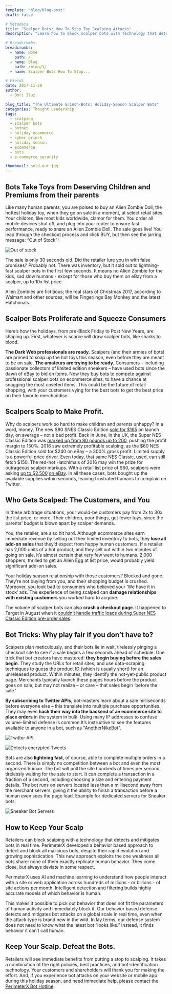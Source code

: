 ```yaml
---
template: "blog/blog-post"
draft: false

# Metadata
title: "Scalper Bots: How To Stop Toy Scalping Attacks"
description: "Learn how to block scalper bots with technology that detects and mitigates in real time. Exploit the weakness all bots share: none of them replicate humans."

# Breadcrumbs
breadcrumbs:
  - name: Home
    path: /
  - name: Blog
    path: /blog/1/
  - name: Scalper Bots How To Stop...

# Fields
date: 2017-11-20
author:
  - Omri Iluz

blog_title: "The Ultimate Grinch-Bots: Holiday-Season Scalper Bots"
categories: Thought Leadership
tags:
  - scalping
  - scalper bots
  - botnet
  - holiday ecommerce
  - cyber grinch
  - holiday season
  - ecommerce
  - bots
  - e-commerce security

thumbnail: sold-out.jpg
---
```


## Bots Take Toys from Deserving Children and Premiums from their parents

Like many human parents, you are poised to buy an Alien Zombie Doll, the hottest holiday toy, when they go on sale in a moment, at select retail sites. Your children, like most kids worldwide, clamor for them. You order all mobile devices shut off, and plug into your router to ensure fast performance, ready to snare an Alien Zombie Doll. The sale goes live! You leap through the checkout process and click BUY, but then see the jarring message: “Out of Stock”!

![Out of stock](/assets/images/blog/out-of-stock.jpg)<br>

The sale is only 30 seconds old. Did the retailer lure you in with false promises? Probably not. There was inventory, but it sold out to lightning-fast scalper bots in the first few seconds. It means no Alien Zombie for the kids, sad slow humans - except for those who buy them on eBay from a scalper, up to 10x list price.

Alien Zombies are fictitious; the real stars of Christmas 2017, according to Walmart and other sources, will be Fingerlings Bay Monkey and the latest Hatchimals.

## Scalper Bots Proliferate and Squeeze Consumers

Here’s how the holidays, from pre-Black Friday to Post New Years, are shaping up. First, whatever is scarce will draw scalper bots, like sharks to blood.

**The Dark Web professionals are ready.** Scalpers (and their armies of bots) are primed to snap up the hot toys this season, even before they are meant to be on sale.
**The amateurs are trying to be ready.** Consumers – including passionate collectors of limited edition sneakers – have used bots since the dawn of eBay to bid on items. Now they buy bots to compete against professional scalper bots on ecommerce sites, to have a chance at snagging the most coveted items. This could be the future of retail shopping, with your customers vying for the best bots to get the best price on their favorite merchandise.

## Scalpers Scalp to Make Profit.

Why do scalpers work so hard to make children and parents unhappy? In a word, money. The new $80 SNES Classic Edition [sold for $165](https://www.cnet.com/news/snes-classic-ebay-scalpers-sales/) on launch day, on average – not a bad profit. Back in June, in the UK, the Super NES Classic Edition was [marked up from 80 pounds up to 200](http://www.nintendolife.com/news/2017/06/the_ebay_scalpers_are_at_it_already_with_the_super_nes_classic_edition), pushing the profit margin to 150%. 2016 saw extremely profitable scalping, as the $60 NES Classic Edition sold for $240 on eBay – a 300% gross profit. Limited supply is a powerful price driver. Even today, that same NES Classic, used, can still fetch $150. The red-hot Hatchimals of 2016 may win the prize for outrageous scalper markups.  With a retail list price of $60, scalpers were asking [up to \$2,500](http://www.ctvnews.ca/business/hatchimals-hottest-toy-of-2016-selling-for-highway-robbery-prices-1.3161493) [on eBay](http://www.ctvnews.ca/business/hatchimals-hottest-toy-of-2016-selling-for-highway-robbery-prices-1.3161493). In all these cases, bots bought up the available supplies within seconds, leaving frustrated humans to complain on Twitter.

## Who Gets Scalped: The Customers, and You

In these arbitrage situations, your would-be customers pay from 2x to 30x the list price, or more. Their children, poor things, get fewer toys, since the parents’ budget is blown apart by scalper demands.

You, the retailer, are also hit hard. Although ecommerce sites earn immediate revenue by selling out their limited inventory to bots, they **lose all add-on sales** that they’d expect from happy human customers. If a retailer has 2,000 units of a hot product, and they sell out within two minutes of going on sale, it’s almost certain that very few went to humans. 2,000 shoppers, thrilled to get an Alien Egg at list price, would probably yield significant add-on sales.

Your holiday season relationship with those customers? Blocked and gone. They’re not buying from you, and their shopping budget is crushed. Moreover, you look bad to consumers who believed your ‘We have it in stock’ ads. The experience of being scalped can **damage relationships with existing customers** you worked hard to acquire.

The volume of scalper bots can also **crash a checkout page**. It happened to Target in August when it [couldn’t handle traffic loads during Super NES Classic Edition pre-order sales](http://www.businessinsider.com/nintendo-snes-classic-preorder-fiasco-2017-8).

## Bot Tricks: Why play fair if you don’t have to?

Scalpers plan meticulously, and their bots lie in wait, tirelessly pinging a checkout site to see if a sale begins a few seconds ahead of schedule.
One trick that bot creators have mastered: **they begin buying before the sales begin**. They study the URLs for retail sites, and use data-scraping techniques to guess the product ID (which is usually short) for an unreleased product. Within minutes, they identify the not-yet-public product page. Merchants typically launch these pages hours before the product goes on sale, but may not realize – or care – that sales begin ‘before the sale.’

**By subscribing to Twitter APIs**, bot-masters learn about a sale milliseconds before everyone else – this translate into multiple purchase opportunities. They may even **hack their way into the backend of an ecommerce site to place orders** in the system in bulk. Using many IP addresses to confuse volume-limited defense is common.It’s instructive to see the features available to anyone in a bot, such as ["AnotherNikeBot"](https://www.anothernikebot.com/features/).

![Twitter API](/assets/images/blog/another-nike-bot.png)

![Detects encrypted Tweets](/assets/images/blog/detect-encrypted-tweets.png)<br>

Bots are also **lightning fast**, of course, able to complete multiple orders in a second. There is simply no competition between a bot and even the most organized human. The bot will poll the site hundreds of times per second, tirelessly waiting for the sale to start. It can complete a transaction in a fraction of a second, including choosing a size and entering payment details. The bot runs on servers located less than a millisecond away from the merchant servers, giving it the ability to finish a transaction before a human even sees the page load. Example for dedicated servers for Sneaker bots.

![Sneaker Bot Servers](/assets/images/blog/sneaker-bot-servers.jpg)<br>

## How to Keep Your Scalp

Retailers can block scalping with a technology that detects and mitigates bots in real time. PerimeterX developed a behavior based approach to detect and block all malicious bots, despite their rapid evolution and growing sophistication. This new approach exploits the one weakness all bots share: none of them exactly replicate human behavior. They come close, but always deviate in some respect.

PerimeterX uses AI and machine learning to understand how people interact with a site or web application across hundreds of millions - or billions - of site actions per month. Intelligent detection and filtering builds highly accurate models of which behavior is human.

This makes it possible to pick out behavior that does not fit the parameters of human activity and immediately block it. Our behavior based defense detects and mitigates bot attacks on a global scale in real time, even when the attack type is brand new in the wild. In lay terms, our defense system does not need to know what the latest bot “looks like.” Instead, it finds behavior it can’t call human.

## Keep Your Scalp. Defeat the Bots.

Retailers will see immediate benefits from putting a stop to scalping. It takes a combination of the right policies, best practices, and bot-identification technology. Your customers and shareholders will thank you for making the effort.
And, if you experience bot attacks on your website or mobile app during this holiday season, and need immediate help, please contact the [PerimeterX Bot Hotline](/under-attack/).
